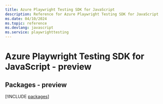 ```yaml
---
title: Azure Playwright Testing SDK for JavaScript
description: Reference for Azure Playwright Testing SDK for JavaScript
ms.date: 04/10/2024
ms.topic: reference
ms.devlang: javascript
ms.service: playwrighttesting
---
```

# Azure Playwright Testing SDK for JavaScript - preview
## Packages - preview
[!INCLUDE [packages](playwright-testing-index.md)]